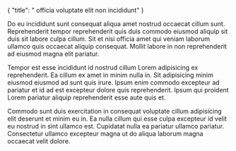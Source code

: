 {
  "title": " officia voluptate elit non incididunt"
}

Do eu incididunt sunt consequat aliqua amet nostrud occaecat cillum sunt. Reprehenderit tempor reprehenderit quis duis commodo eiusmod aliquip sit duis sit labore culpa cillum. Sit et nisi officia amet qui veniam laborum ullamco quis occaecat aliquip consequat. Mollit labore in non reprehenderit ad eiusmod magna elit pariatur.

Tempor est esse incididunt id nostrud cillum Lorem adipisicing ex reprehenderit. Ea cillum ex amet in minim nulla in. Sit adipisicing minim eiusmod eiusmod ad sunt quis irure. Ipsum enim commodo excepteur ad pariatur et id ad est excepteur dolore quis reprehenderit. Ipsum qui proident Lorem pariatur aliquip reprehenderit esse aute quis et.

Commodo sunt duis exercitation in consequat voluptate cillum adipisicing elit deserunt et minim eu in. Ea nulla cillum qui esse culpa excepteur id velit eu nostrud in sint ullamco est. Cupidatat nulla ea pariatur ullamco pariatur. Consectetur ullamco excepteur magna ut do aliqua laborum magna occaecat velit dolore.